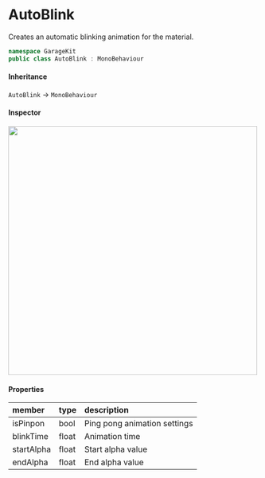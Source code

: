 # AutoBlink

Creates an automatic blinking animation for the material.

```csharp
namespace GarageKit
public class AutoBlink : MonoBehaviour
```

#### Inheritance

`AutoBlink` -> `MonoBehaviour`

#### Inspector

<img src="~/image/script_reference/autoblink_inspector.png" width="500px"/>

#### Properties

|member|type|description|
|:--|:--|:--|
|isPinpon|bool|Ping pong animation settings|
|blinkTime|float|Animation time|
|startAlpha|float|Start alpha value|
|endAlpha|float|End alpha value|
